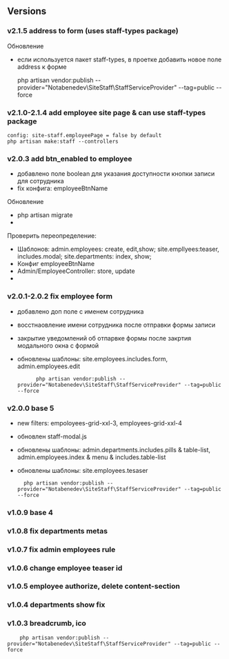 ## Versions
###    v2.1.5 address to form (uses  staff-types package)

Обновление

- если используется пакет staff-types, в проетке добавить новое поле address к форме


    php artisan vendor:publish --provider="Notabenedev\SiteStaff\StaffServiceProvider" --tag=public --force

###    v2.1.0-2.1.4 add employee site page & can use staff-types package
    
    config: site-staff.employeePage = false by default
    php artisan make:staff --controllers

###    v2.0.3 add btn_enabled to employee
- добавлено поле boolean для указания доступности кнопки записи для сотрудника
- fix конфига: employeeBtnName

Обновление

- php artisan migrate
- 
Проверить переопределение:
- Шаблонов: admin.employees: create, edit,show;   site.empllyees:teaser, includes.modal; site.departments: index, show;
- Конфиг employeeBtnName
- Admin/EmployeeController: store, update
- 
###    v2.0.1-2.0.2 fix employee form
- добавлено доп поле с именем сотрудника
- восстнаовление имени сотрудника после отправки формы записи
- закрытие уведомлений об отпарвке формы после закртия модального окна с формой
- обновлены шаблоны: site.employees.includes.form, admin.employees.edit


            php artisan vendor:publish --provider="Notabenedev\SiteStaff\StaffServiceProvider" --tag=public --force

###    v2.0.0 base 5
- new filters: empoloyees-grid-xxl-3, employees-grid-xxl-4
- обновлен staff-modal.js
- обновлены шаблоны: admin.departments.includes.pills & table-list, admin.employees.index & menu & includes.table-list
- обновлены шаблоны: site.employees.tesaser


        

        php artisan vendor:publish --provider="Notabenedev\SiteStaff\StaffServiceProvider" --tag=public --force
###     v1.0.9 base 4
###     v1.0.8 fix departments metas
###     v1.0.7 fix admin employees rule
###     v1.0.6 change employee teaser id
###     v1.0.5 employee authorize, delete content-section
###     v1.0.4 departments show fix
###     v1.0.3 breadcrumb, ico
        php artisan vendor:publish --provider="Notabenedev\SiteStaff\StaffServiceProvider" --tag=public --force